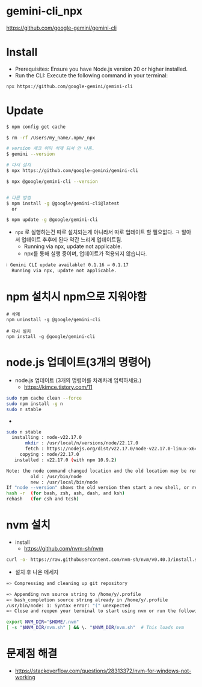 # gemini-cli_npx
https://github.com/google-gemini/gemini-cli


# Install
- Prerequisites: Ensure you have Node.js version 20 or higher installed.
- Run the CLI: Execute the following command in your terminal:

```bash
npx https://github.com/google-gemini/gemini-cli
```

# Update

```sh
$ npm config get cache

$ rm -rf /Users/my_name/.npm/_npx

# version 체크 아마 삭제 되서 안 나옴.
$ gemini --version

# 다시 설치
$ npx https://github.com/google-gemini/gemini-cli

$ npx @google/gemini-cli --version


# 다른 방법
$ npm install -g @google/gemini-cli@latest
  or

$ npm update -g @google/gemini-cli
```

- `npx` 로 실행하는건 따로 설치되는게 아니라서 따로 업데이트 할 필요없다. ㅋ 알아서 업데이트 추후에 된다 약간 느리게 업데이트됨.
  - Running via npx, update not applicable.
  - npx를 통해 실행 중이며, 업데이트가 적용되지 않습니다.

```bash
ℹ Gemini CLI update available! 0.1.16 → 0.1.17
  Running via npx, update not applicable.
```

# npm 설치시 npm으로 지워야함

```
# 삭제
npm uninstall -g @google/gemini-cli

# 다시 설치
npm install -g @google/gemini-cli
```

# node.js 업데이트(3개의 명령어)
- node.js 업데이트 (3개의 명령어를 차례차례 입력하세요.)
  - https://kimce.tistory.com/11

```bash
sudo npm cache clean --force
sudo npm install -g n
sudo n stable
```

-
```bash
sudo n stable
  installing : node-v22.17.0
       mkdir : /usr/local/n/versions/node/22.17.0
       fetch : https://nodejs.org/dist/v22.17.0/node-v22.17.0-linux-x64.tar.xz
     copying : node/22.17.0
   installed : v22.17.0 (with npm 10.9.2)

Note: the node command changed location and the old location may be remembered in your current shell.
         old : /usr/bin/node
         new : /usr/local/bin/node
If "node --version" shows the old version then start a new shell, or reset the location hash with:
hash -r  (for bash, zsh, ash, dash, and ksh)
rehash   (for csh and tcsh)
```

# nvm 설치

- install
  - https://github.com/nvm-sh/nvm

```bash
curl -o- https://raw.githubusercontent.com/nvm-sh/nvm/v0.40.3/install.sh | bash
```

- 설치 후 나온 메세지
```bash
=> Compressing and cleaning up git repository

=> Appending nvm source string to /home/y/.profile
=> bash_completion source string already in /home/y/.profile
/usr/bin/node: 1: Syntax error: "(" unexpected
=> Close and reopen your terminal to start using nvm or run the following to use it now:

export NVM_DIR="$HOME/.nvm"
[ -s "$NVM_DIR/nvm.sh" ] && \. "$NVM_DIR/nvm.sh"  # This loads nvm
```

# 문제점 해결
- https://stackoverflow.com/questions/28313372/nvm-for-windows-not-working
